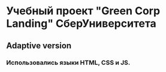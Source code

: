# Учебный проект "Green Corp Landing" СберУниверситета
## Adaptive version
### Использовались языки HTML, CSS и JS.
